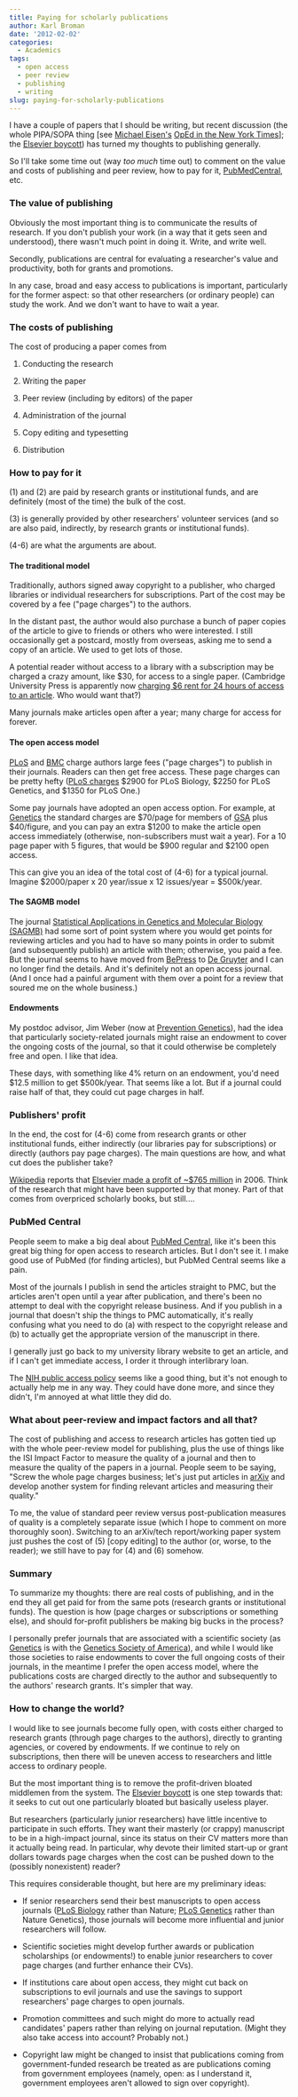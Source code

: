 ```yaml
---
title: Paying for scholarly publications
author: Karl Broman
date: '2012-02-02'
categories:
  - Academics
tags:
  - open access
  - peer review
  - publishing
  - writing
slug: paying-for-scholarly-publications
---
```


I have a couple of papers that I should be writing, but recent discussion (the whole PIPA/SOPA thing [see [Michael Eisen's](http://www.eisenlab.org/eisen/) [OpEd in the New York Times](http://www.nytimes.com/2012/01/11/opinion/research-bought-then-paid-for.html)]; the [Elsevier boycott](http://thecostofknowledge.com)) has turned my thoughts to publishing generally.

So I'll take some time out (way _too much_ time out) to comment on the value and costs of publishing and peer review, how to pay for it, [PubMedCentral](http://www.ncbi.nlm.nih.gov/pmc/), etc.
<!-- more -->

### The value of publishing

Obviously the most important thing is to communicate the results of research. If you don't publish your work (in a way that it gets seen and understood), there wasn't much point in doing it. Write, and write well.

Secondly, publications are central for evaluating a researcher's value and productivity, both for grants and promotions.

In any case, broad and easy access to publications is important, particularly for the former aspect: so that other researchers (or ordinary people) can study the work.  And we don't want to have to wait a year.

### The costs of publishing

The cost of producing a paper comes from

  1. Conducting the research

  2. Writing the paper

  3. Peer review (including by editors) of the paper

  4. Administration of the journal

  5. Copy editing and typesetting

  6. Distribution

### How to pay for it

(1) and (2) are paid by research grants or institutional funds, and are definitely (most of the time) the bulk of the cost.

(3) is generally provided by other researchers' volunteer services (and so are also paid, indirectly, by research grants or institutional funds).

(4-6) are what the arguments are about.

#### The traditional model

Traditionally, authors signed away copyright to a publisher, who charged libraries or individual researchers for subscriptions.  Part of the cost may be covered by a fee ("page charges") to the authors.

In the distant past, the author would also purchase a bunch of paper copies of the article to give to friends or others who were interested.  I still occasionally get a postcard, mostly from overseas, asking me to send a copy of an article.  We used to get lots of those.

A potential reader without access to a library with a subscription may be charged a crazy amount, like $30, for access to a single paper.  (Cambridge University Press is apparently now [charging $6 rent for 24 hours of access to an article](http://chronicle.com/blogs/wiredcampus/cambridge-u-press-would-like-to-rent-you-an-article/34500).  Who would want that?)

Many journals make articles open after a year; many charge for access for forever.

#### The open access model

[PLoS](http://www.plos.org) and [BMC](http://www.biomedcentral.com) charge authors large fees ("page charges") to publish in their journals.  Readers can then get free access.  These page charges can be pretty hefty ([PLoS charges](http://www.plos.org/publish/pricing-policy/publication-fees/) $2900 for PLoS Biology, $2250 for PLoS Genetics, and $1350 for PLoS One.)

Some pay journals have adopted an open access option.  For example, at [Genetics](http://www.genetics.org) the standard charges are $70/page for members of [GSA](http://www.genetics-gsa.org) plus $40/figure, and you can pay an extra $1200 to make the article open access immediately (otherwise, non-subscribers must wait a year).  For a 10 page paper with 5 figures, that would be $900 regular and $2100 open access.

This can give you an idea of the total cost of (4-6) for a typical journal.  Imagine $2000/paper x 20 year/issue x 12 issues/year = $500k/year.

#### The SAGMB model

The journal [Statistical Applications in Genetics and Molecular Biology (SAGMB)](http://www.degruyter.com/view/j/sagmb) had some sort of point system where you would get points for reviewing articles and you had to have so many points in order to submit (and subsequently publish) an article with them; otherwise, you paid a fee.  But the journal seems to have moved from [BePress](http://www.bepress.com) to [De Gruyter](http://www.degruyter.com) and I can no longer find the details.  And it's definitely not an open access journal.  (And I once had a painful argument with them over a point for a review that soured me on the whole business.)

#### Endowments

My postdoc advisor, Jim Weber (now at [Prevention Genetics](http://www.preventiongenetics.com/)), had the idea that particularly society-related journals might raise an endowment to cover the ongoing costs of the journal, so that it could otherwise be completely free and open.  I like that idea.

These days, with something like 4% return on an endowment, you'd need $12.5 million to get $500k/year.  That seems like a lot.  But if a journal could raise half of that, they could cut page charges in half.

### Publishers' profit

In the end, the cost for (4-6) come from research grants or other institutional funds, either indirectly (our libraries pay for subscriptions) or directly (authors pay page charges).  The main questions are how, and what cut does the publisher take?

[Wikipedia](http://www.wikipedia.org) reports that [Elsevier made a profit of ~$765 million](http://en.wikipedia.org/wiki/Elsevier) in 2006.  Think of the research that might have been supported by that money.  Part of that comes from overpriced scholarly books, but still....

### PubMed Central

People seem to make a big deal about [PubMed Central](http://www.ncbi.nlm.nih.gov/pmc/), like it's been this great big thing for open access to research articles.  But I don't see it.  I make good use of PubMed (for finding articles), but PubMed Central seems like a pain.

Most of the journals I publish in send the articles straight to PMC, but the articles aren't open until a year after publication, and there's been no attempt to deal with the copyright release business.  And if you publish in a journal that doesn't ship the things to PMC automatically, it's really confusing what you need to do (a) with respect to the copyright release and (b) to actually get the appropriate version of the manuscript in there.

I generally just go back to my university library website to get an article, and if I can't get immediate access, I order it through interlibrary loan.

The [NIH public access policy](http://publicaccess.nih.gov/) seems like a good thing, but it's not enough to actually help me in any way.  They could have done more, and since they didn't, I'm annoyed at what little they did do.

### What about peer-review and impact factors and all that?

The cost of publishing and access to research articles has gotten tied up with the whole peer-review model for publishing, plus the use of things like the ISI Impact Factor to measure the quality of a journal and then to measure the quality of the papers in a journal.  People seem to be saying, "Screw the whole page charges business; let's just put articles in [arXiv](http://arxiv.org) and develop another system for finding relevant articles and measuring their quality."

To me, the value of standard peer review versus post-publication measures of quality is a completely separate issue (which I hope to comment on more thoroughly soon).  Switching to an arXiv/tech report/working paper system just pushes the cost of (5) [copy editing] to the author (or, worse, to the reader); we still have to pay for (4) and (6) somehow.

### Summary

To summarize my thoughts: there are real costs of publishing, and in the end they all get paid for from the same pots (research grants or institutional funds).  The question is how (page charges or subscriptions or something else), and should for-profit publishers be making big bucks in the process?

I personally prefer journals that are associated with a scientific society (as [Genetics](http://www.genetics.org) is with the [Genetics Society of America](http://www.genetics-gsa.org)), and while I would like those societies to raise endowments to cover the full ongoing costs of their journals, in the meantime I prefer the open access model, where the publications costs are charged directly to the author and subsequently to the authors' research grants.  It's simpler that way.

### How to change the world?

I would like to see journals become fully open, with costs either charged to research grants (through page charges to the authors), directly to granting agencies, or covered by endowments. If we continue to rely on subscriptions, then there will be uneven access to researchers and little access to ordinary people.

But the most important thing is to remove the profit-driven bloated middlemen from the system. The [Elsevier boycott](http://thecostofknowledge.com) is one step towards that: it seeks to cut out one particularly bloated but basically useless player.

But researchers (particularly junior researchers) have little incentive to participate in such efforts.  They want their masterly (or crappy) manuscript to be in a high-impact journal, since its status on their CV matters more than it actually being read.  In particular, why devote their limited start-up or grant dollars towards page charges when the cost can be pushed down to the (possibly nonexistent) reader?

This requires considerable thought, but here are my preliminary ideas:

  * If senior researchers send their best manuscripts to open access journals ([PLoS Biology](http://www.plosbiology.org) rather than Nature; [PLoS Genetics](http://www.plosgenetics.org) rather than Nature Genetics), those journals will become more influential and junior researchers will follow.

  * Scientific societies might develop further awards or publication scholarships (or endowments!) to enable junior researchers to cover page charges (and further enhance their CVs).

  * If institutions care about open access, they might cut back on subscriptions to evil journals and use the savings to support researchers' page charges to open journals.

  * Promotion committees and such might do more to actually read candidates' papers rather than relying on journal reputation.  (Might they also take access into account?  Probably not.)

  * Copyright law might be changed to insist that publications coming from government-funded research be treated as are publications coming from government employees (namely, open: as I understand it, government employees aren't allowed to sign over copyright).
